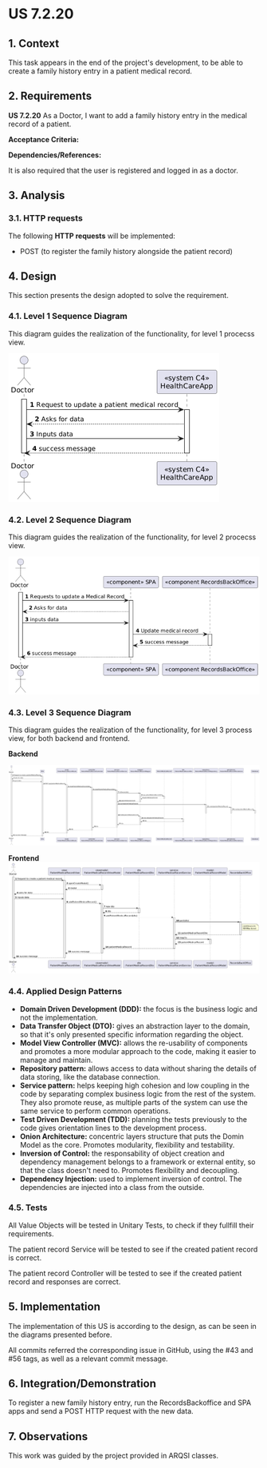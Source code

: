 # US 7.2.20

## 1. Context

This task appears in the end of the project's development, to be able to create a family history entry in a patient medical record.


## 2. Requirements

**US 7.2.20** As a Doctor, I want to add a family history entry  in the medical record of a patient.

**Acceptance Criteria:**

**Dependencies/References:**

It is also required that the user is registered and logged in as a doctor.


## 3. Analysis

### 3.1. HTTP requests

The following **HTTP requests** will be implemented:
- POST (to register the family history alongside the patient record)

## 4. Design

This section presents the design adopted to solve the requirement.

### 4.1. Level 1 Sequence Diagram

This diagram guides the realization of the functionality, for level 1 procecss view.

![US 7.2.22 N1](US7.2.22%20N1%20SD.png)


### 4.2. Level 2 Sequence Diagram

This diagram guides the realization of the functionality, for level 2 procecss view.

![US 7.2.22 N2](US7.2.22%20N2%20SD.png)


### 4.3. Level 3 Sequence Diagram

This diagram guides the realization of the functionality, for level 3 process view, for both backend and frontend.

**Backend**

![US 7.2.22 N3](US7.2.22%20N3%20SD.png)

**Frontend**
![US 7.2.22 N3 SPA](US7.2.22%20N3%20SD%20SPA.png)



### 4.4. Applied Design Patterns

- **Domain Driven Development (DDD):** the focus is the business logic and not the implementation.
- **Data Transfer Object (DTO):** gives an abstraction layer to the domain, so that it's only presented specific information regarding the object.
- **Model View Controller (MVC):** allows the re-usability of components and promotes a more modular approach to the code, making it easier to manage and maintain.
- **Repository pattern:** allows access to data without sharing the details of data storing, like the database connection.
- **Service pattern:** helps keeping high cohesion and low coupling in the code by separating complex business logic from the rest of the system. They also promote reuse, as multiple parts of the system can use the same service to perform common operations.
- **Test Driven Development (TDD):** planning the tests previously to the code gives orientation lines to the development process.
- **Onion Architecture:** concentric layers structure that puts the Domin Model as the core. Promotes modularity, flexibility and testability.
- **Inversion of Control:** the responsability of object creation and dependency management belongs to a framework or external entity, so that the class doesn't need to. Promotes flexibility and decoupling.
- **Dependency Injection:** used to implement inversion of control. The dependencies are injected into a class from the outside.

### 4.5. Tests

All Value Objects will be tested in Unitary Tests, to check if they fullfill their requirements.

The patient record Service will be tested to see if the created patient record is correct.

The patient record Controller will be tested to see if the created patient record and responses are correct.


## 5. Implementation

The implementation of this US is according to the design, as can be seen in the diagrams presented before.

All commits referred the corresponding issue in GitHub, using the #43 and #56 tags, as well as a relevant commit message.


## 6. Integration/Demonstration

To register a new family history entry, run the RecordsBackoffice and SPA apps and send a POST HTTP request with the new data.

## 7. Observations

This work was guided by the project provided in ARQSI classes.